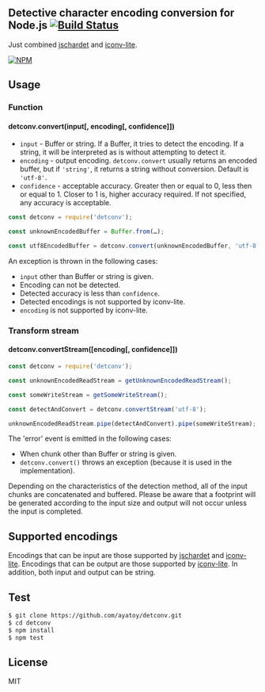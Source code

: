## Detective character encoding conversion for Node.js [![Build Status](https://travis-ci.org/ayatoy/detconv.svg?branch=master)](https://travis-ci.org/ayatoy/detconv)

Just combined [jschardet](https://github.com/aadsm/jschardet) and [iconv-lite](https://github.com/ashtuchkin/iconv-lite).

[![NPM](https://nodei.co/npm/detconv.png?compact=true)](https://nodei.co/npm/detconv/)

## Usage

### Function

#### detconv.convert(input[, encoding[, confidence]])

* `input` - Buffer or string. If a Buffer, it tries to detect the encoding. If a string, it will be interpreted as is without attempting to detect it.
* `encoding` - output encoding. `detconv.convert` usually returns an encoded buffer, but if `'string'`, it returns a string without conversion. Default is `'utf-8'`.
* `confidence` - acceptable accuracy. Greater then or equal to 0, less then or equal to 1. Closer to 1 is, higher accuracy required. If not specified, any accuracy is acceptable.

```javascript
const detconv = require('detconv');

const unknownEncodedBuffer = Buffer.from(…);

const utf8EncodedBuffer = detconv.convert(unknownEncodedBuffer, 'utf-8');
```

An exception is thrown in the following cases:
* `input` other than Buffer or string is given.
* Encoding can not be detected.
* Detected accuracy is less than `confidence`.
* Detected encodings is not supported by iconv-lite.
* `encoding` is not supported by iconv-lite.

### Transform stream

#### detconv.convertStream([encoding[, confidence]])

```javascript
const detconv = require('detconv');

const unknownEncodedReadStream = getUnknownEncodedReadStream();

const someWriteStream = getSomeWriteStream();

const detectAndConvert = detconv.convertStream('utf-8');

unknownEncodedReadStream.pipe(detectAndConvert).pipe(someWriteStream);
```

The 'error' event is emitted in the following cases:
* When chunk other than Buffer or string is given.
* `detconv.convert()` throws an exception (because it is used in the implementation).

Depending on the characteristics of the detection method, all of the input chunks are concatenated and buffered. Please be aware that a footprint will be generated according to the input size and output will not occur unless the input is completed.

## Supported encodings

Encodings that can be input are those supported by [jschardet](https://github.com/aadsm/jschardet) and [iconv-lite](https://github.com/ashtuchkin/iconv-lite). Encodings that can be output are those supported by [iconv-lite](https://github.com/ashtuchkin/iconv-lite). In addition, both input and output can be string.

## Test

```bash
$ git clone https://github.com/ayatoy/detconv.git
$ cd detconv
$ npm install
$ npm test
```

## License

MIT
